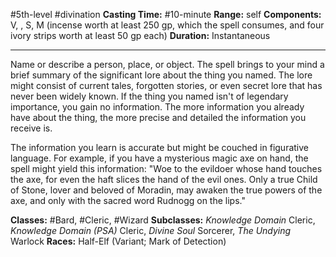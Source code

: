 #5th-level #divination
**Casting Time:** #10-minute
**Range:** self
**Components:** V, , S, M (incense worth at least 250 gp, which the spell consumes, and four ivory strips worth at least 50 gp each)
**Duration:** Instantaneous

---

Name or describe a person, place, or object. The spell brings to your mind a brief summary of the significant lore about the thing you named. The lore might consist of current tales, forgotten stories, or even secret lore that has never been widely known. If the thing you named isn't of legendary importance, you gain no information. The more information you already have about the thing, the more precise and detailed the information you receive is.

The information you learn is accurate but might be couched in figurative language. For example, if you have a mysterious magic axe on hand, the spell might yield this information: "Woe to the evildoer whose hand touches the axe, for even the haft slices the hand of the evil ones. Only a true Child of Stone, lover and beloved of Moradin, may awaken the true powers of the axe, and only with the sacred word Rudnogg on the lips."


**Classes:** #Bard, #Cleric, #Wizard
**Subclasses:** *Knowledge Domain* Cleric, *Knowledge Domain (PSA)* Cleric, *Divine Soul* Sorcerer, *The Undying* Warlock
**Races:** Half-Elf (Variant; Mark of Detection)
